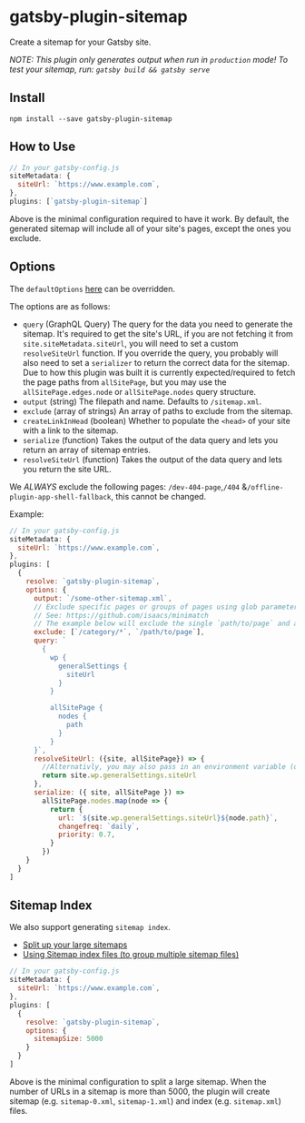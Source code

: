 # gatsby-plugin-sitemap

Create a sitemap for your Gatsby site.

_NOTE: This plugin only generates output when run in `production` mode! To test your sitemap, run: `gatsby build && gatsby serve`_

## Install

`npm install --save gatsby-plugin-sitemap`

## How to Use

```javascript
// In your gatsby-config.js
siteMetadata: {
  siteUrl: `https://www.example.com`,
},
plugins: [`gatsby-plugin-sitemap`]
```

Above is the minimal configuration required to have it work. By default, the
generated sitemap will include all of your site's pages, except the ones you exclude.

## Options

The `defaultOptions` [here](https://github.com/gatsbyjs/gatsby/blob/master/packages/gatsby-plugin-sitemap/src/internals.js#L45) can be overridden.

The options are as follows:

- `query` (GraphQL Query) The query for the data you need to generate the sitemap. It's required to get the site's URL, if you are not fetching it from `site.siteMetadata.siteUrl`, you will need to set a custom `resolveSiteUrl` function. If you override the query, you probably will also need to set a `serializer` to return the correct data for the sitemap. Due to how this plugin was built it is currently expected/required to fetch the page paths from `allSitePage`, but you may use the `allSitePage.edges.node` or `allSitePage.nodes` query structure.
- `output` (string) The filepath and name. Defaults to `/sitemap.xml`.
- `exclude` (array of strings) An array of paths to exclude from the sitemap.
- `createLinkInHead` (boolean) Whether to populate the `<head>` of your site with a link to the sitemap.
- `serialize` (function) Takes the output of the data query and lets you return an array of sitemap entries.
- `resolveSiteUrl` (function) Takes the output of the data query and lets you return the site URL.

We _ALWAYS_ exclude the following pages: `/dev-404-page`,`/404` &`/offline-plugin-app-shell-fallback`, this cannot be changed.

Example:

```javascript
// In your gatsby-config.js
siteMetadata: {
  siteUrl: `https://www.example.com`,
},
plugins: [
  {
    resolve: `gatsby-plugin-sitemap`,
    options: {
      output: `/some-other-sitemap.xml`,
      // Exclude specific pages or groups of pages using glob parameters
      // See: https://github.com/isaacs/minimatch
      // The example below will exclude the single `path/to/page` and all routes beginning with `category`
      exclude: [`/category/*`, `/path/to/page`],
      query: `
        {
          wp {
            generalSettings {
              siteUrl
            }
          }

          allSitePage {
            nodes {
              path
            }
          }
      }`,
      resolveSiteUrl: ({site, allSitePage}) => {
        //Alternativly, you may also pass in an environment variable (or any location) at the beginning of your `gatsby-config.js`.
        return site.wp.generalSettings.siteUrl
      },
      serialize: ({ site, allSitePage }) =>
        allSitePage.nodes.map(node => {
          return {
            url: `${site.wp.generalSettings.siteUrl}${node.path}`,
            changefreq: `daily`,
            priority: 0.7,
          }
        })
    }
  }
]
```

## Sitemap Index

We also support generating `sitemap index`.

- [Split up your large sitemaps](https://support.google.com/webmasters/answer/75712?hl=en)
- [Using Sitemap index files (to group multiple sitemap files)](https://www.sitemaps.org/protocol.html#index)

```javascript
// In your gatsby-config.js
siteMetadata: {
  siteUrl: `https://www.example.com`,
},
plugins: [
  {
    resolve: `gatsby-plugin-sitemap`,
    options: {
      sitemapSize: 5000
    }
  }
]
```

Above is the minimal configuration to split a large sitemap.
When the number of URLs in a sitemap is more than 5000, the plugin will create sitemap (e.g. `sitemap-0.xml`, `sitemap-1.xml`) and index (e.g. `sitemap.xml`) files.
